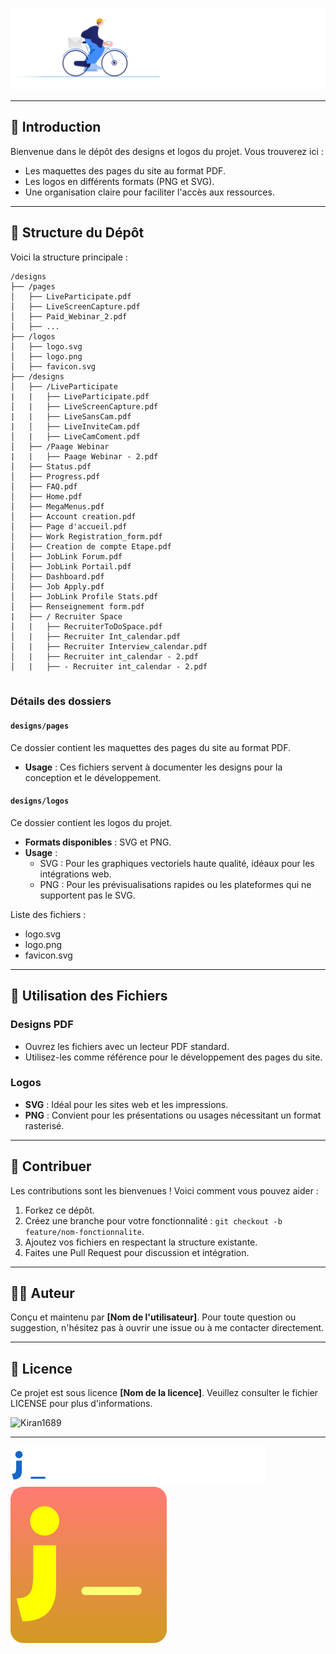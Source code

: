 <!--Banner-->
![Landing Page_Log](./Logos/Landpage_logo.svg)

---

## 🌟 Introduction

Bienvenue dans le dépôt des designs et logos du projet. Vous trouverez ici :
- Les maquettes des pages du site au format PDF.
- Les logos en différents formats (PNG et SVG).
- Une organisation claire pour faciliter l'accès aux ressources.

---

## 📂 Structure du Dépôt

Voici la structure principale :

```
/designs
├── /pages
│   ├── LiveParticipate.pdf
│   ├── LiveScreenCapture.pdf
│   ├── Paid_Webinar_2.pdf
│   ├── ...
├── /logos
│   ├── logo.svg
│   ├── logo.png
│   ├── favicon.svg
├── /designs
│   ├── /LiveParticipate
|   |   ├── LiveParticipate.pdf
│   |   ├── LiveScreenCapture.pdf
|   |   ├── LiveSansCam.pdf
|   │   ├── LiveInviteCam.pdf
│   |   ├── LiveCamComent.pdf
│   ├── /Paage Webinar
|   |   ├── Paage Webinar - 2.pdf
│   ├── Status.pdf
│   ├── Progress.pdf
│   ├── FAQ.pdf
│   ├── Home.pdf
│   ├── MegaMenus.pdf
│   ├── Account creation.pdf
│   ├── Page d'accueil.pdf
│   ├── Work Registration_form.pdf
│   ├── Creation de compte Etape.pdf
│   ├── JobLink Forum.pdf
│   ├── JobLink Portail.pdf
│   ├── Dashboard.pdf
│   ├── Job Apply.pdf
│   ├── JobLink Profile Stats.pdf
│   ├── Renseignement form.pdf
|   ├── / Recruiter Space
│   |   ├── RecruiterToDoSpace.pdf
│   |   ├── Recruiter Int_calendar.pdf
│   |   ├── Recruiter Interview_calendar.pdf
│   |   ├── Recruiter int_calendar - 2.pdf
│   |   ├── - Recruiter int_calendar - 2.pdf


```

### Détails des dossiers

#### `designs/pages`
Ce dossier contient les maquettes des pages du site au format PDF.
- **Usage** : Ces fichiers servent à documenter les designs pour la conception et le développement.

#### `designs/logos`
Ce dossier contient les logos du projet.
- **Formats disponibles** : SVG et PNG.
- **Usage** : 
  - SVG : Pour les graphiques vectoriels haute qualité, idéaux pour les intégrations web.
  - PNG : Pour les prévisualisations rapides ou les plateformes qui ne supportent pas le SVG.

Liste des fichiers :
- logo.svg
- logo.png
- favicon.svg

---

## 🚀 Utilisation des Fichiers

### Designs PDF
- Ouvrez les fichiers avec un lecteur PDF standard.
- Utilisez-les comme référence pour le développement des pages du site.

### Logos
- **SVG** : Idéal pour les sites web et les impressions.
- **PNG** : Convient pour les présentations ou usages nécessitant un format rasterisé.

---

## 🤝 Contribuer

Les contributions sont les bienvenues ! Voici comment vous pouvez aider :
1. Forkez ce dépôt.
2. Créez une branche pour votre fonctionnalité : `git checkout -b feature/nom-fonctionnalite`.
3. Ajoutez vos fichiers en respectant la structure existante.
4. Faites une Pull Request pour discussion et intégration.

---

## 👨‍💻 Auteur
Conçu et maintenu par **[Nom de l'utilisateur]**. Pour toute question ou suggestion, n'hésitez pas à ouvrir une issue ou à me contacter directement.

---

## 📝 Licence
Ce projet est sous licence **[Nom de la licence]**. Veuillez consulter le fichier LICENSE pour plus d'informations.



<!--Profile Count Badge-->
<p align="left">
  <img src="https://komarev.com/ghpvc/?username=Kiran1689&label=Profile%20views&color=770677&style=for-the-badge&logo=star" alt="Kiran1689" style="padding-right:20px;" />
</p>

---

<!--Banner-->
![Landing Page_Log](./JobetudianntPortail_logo.svg)![Landing Page_Log](./Logo_yellow.svg)
